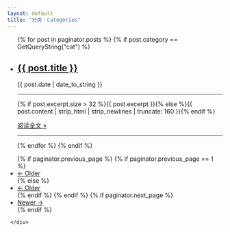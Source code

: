 ```yaml
---
layout: default
title: "分类：Categories"
---
```



<div id="index" class="row">
	<script type="text/javascript">

function GetQueryString(name)
{
     var reg = new RegExp("(^|&)"+ name +"=([^&]*)(&|$)");
     var r = window.location.search.substr(1).match(reg);
     if(r!=null)return  unescape(r[2]); return null;
}
	// var dataStr = '{ {% for cat in site.categories %}{% if cat[0] != site.categories.first[0] %},{% endif %}"{{ cat[0] }}":[{% for post in cat[1] %}{% if post != cat[1].first %},{% endif %}{"url":"{{post.url}}", "title":"{{post.title}}","desc":"{% if post.excerpt.size > 32 %}{{ post.excerpt }}{% else %}{{ post.content | strip_html | strip_newlines | truncate: 160 }}{% endif %}", "date":"{{post.date | date:"%d/%m/%Y"}}"}{% endfor %}]{% endfor %} }',
 //    data = JSON.parse(dataStr),
 //    curTag = GetQueryString("cat"),
 //    archieves = data[curTag];
</script>
<!-- Loop output paged posts -->
<div id="index" class="row">
    <div class="post-area">
     	 <div class="post-list-body">
        <div post-cate="All">
        <ul class="posts">
	{% for post in paginator.posts %}
	{% if post.category == GetQueryString("cat") %}
	<li>	
	<h2><a href="{{ post.url }}">{{ post.title }}</a></h2>
	<span class="date">{{ post.date | date_to_string }}</span>
	<hr>
	<p>{% if post.excerpt.size > 32 %}{{ post.excerpt }}{% else %}{{ post.content | strip_html | strip_newlines | truncate: 160 }}{% endif %}</p>
		<p> <a href="{{ post.url }}"><span >阅读全文 &raquo; </span></a></p>
	<hr>
	</li>
	{% endfor %}
	{% endif %}
	</ul>
	<!-- Pager indicator -->
	<ul class="pager">
	  {% if paginator.previous_page %} {% if paginator.previous_page == 1 %}
	  <li class="previous">
	    <a href="{{ site.url }}/">
	      &larr; Older
	    </a>
	  </li>
	  {% else %}
	  <li class="previous">
	    <a href="{{ site.url }}/page{{ paginator.previous_page }}">
	      &larr; Older
	    </a>
	  </li>
	  {% endif %} {% endif %} {% if paginator.next_page %}
	  <li class="next">
	    <a href="{{ site.url }}/page{{ paginator.next_page }}">
	      Newer &rarr;
	    </a>
	  </li>
	  {% endif %}
	</ul>
	</div>


	 </div>

</div>
</div>
